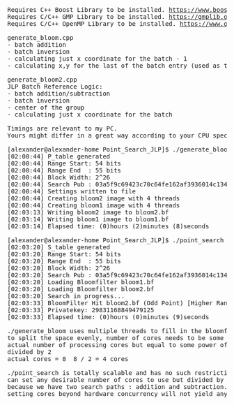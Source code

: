 <pre>
Requires C++ Boost Library to be installed. <a href="https://www.boost.org">https://www.boost.org</a>
Requires C/C++ GMP Library to be installed. <a href="https://gmplib.org">https://gmplib.org</a>
Requires C/C++ OpenMP Library to be installed. <a href="https://www.openmp.org">https://www.openmp.org</a>

generate_bloom.cpp
- batch addition
- batch inversion
- calculating just x coordinate for the batch - 1
- calculating x,y for the last of the batch entry (used as the next startPoint)

generate_bloom2.cpp
JLP Batch Reference Logic:
- batch addition/subtraction
- batch inversion
- center of the group
- calculating just x coordinate for the batch

Timings are relevant to my PC.
Yours might differ in a great way according to your CPU specs.
  
[alexander@alexander-home Point_Search_JLP]$ ./generate_bloom
[02:00:44] P_table generated
[02:00:44] Range Start: 54 bits
[02:00:44] Range End  : 55 bits
[02:00:44] Block Width: 2^26
[02:00:44] Search Pub : 03a5f9c69423c70c64fe162af3936014c1346978dccd681fa06a18edaa24e3f7d5
[02:00:44] Settings written to file
[02:00:44] Creating bloom2 image with 4 threads
[02:00:44] Creating bloom1 image with 4 threads
[02:03:13] Writing bloom2 image to bloom2.bf
[02:03:14] Writing bloom1 image to bloom1.bf
[02:03:14] Elapsed time: (0)hours (2)minutes (8)seconds

[alexander@alexander-home Point_Search_JLP]$ ./point_search
[02:03:20] S_table generated
[02:03:20] Range Start: 54 bits
[02:03:20] Range End  : 55 bits
[02:03:20] Block Width: 2^26
[02:03:20] Search Pub : 03a5f9c69423c70c64fe162af3936014c1346978dccd681fa06a18edaa24e3f7d5
[02:03:20] Loading Bloomfilter bloom1.bf
[02:03:20] Loading Bloomfilter bloom2.bf
[02:03:20] Search in progress...
[02:03:33] BloomFilter Hit bloom2.bf (Odd Point) [Higher Range Half]
[02:03:33] Privatekey: 29831168849479125
[02:03:33] Elapsed time: (0)hours (0)minutes (9)seconds

./generate_bloom uses multiple threads to fill in the bloomfilter binary.
to split the space evenly, number of cores needs to be some power of two value.
actual number of processing cores but equal to some power of two value(2,4,8,16,32,64,...)
divided by 2
actual cores = 8  8 / 2 = 4 cores

./point_search is totally scalable and has no such restriction.
can set any desirable number of cores to use but divided by 2.
because we have two search paths : addition and subtraction.
setting cores beyond hardware concurrency will not yield any additional performance.

</pre>
